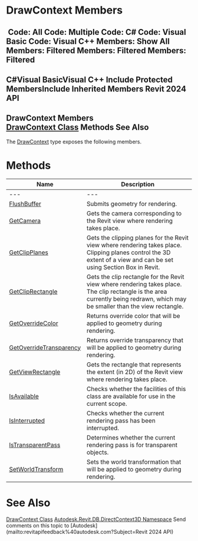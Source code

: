 # DrawContext Members

﻿
 Code: All Code: Multiple Code: C# Code: Visual Basic Code: Visual C++  Members: Show All Members: Filtered Members: Filtered Members: Filtered   
---  
C#Visual BasicVisual C++
Include Protected MembersInclude Inherited Members
Revit 2024 API  
---  
DrawContext Members  
[DrawContext Class](b9244325-08c8-8bbd-a9f3-5d91d638d85d.md "DrawContext Class") Methods See Also  
---  
The [DrawContext](b9244325-08c8-8bbd-a9f3-5d91d638d85d.md "DrawContext Class") type exposes the following members.
# Methods
| Name | Description |
| --- | --- |
| --- | --- | --- |
| [FlushBuffer](e216a4c0-6a88-cf2c-35fa-8f43019db61d.md "FlushBuffer Method") | Submits geometry for rendering. |
| [GetCamera](048d5376-17c1-8581-9e2a-376a0bc20215.md "GetCamera Method") | Gets the camera corresponding to the Revit view where rendering takes place. |
| [GetClipPlanes](be439140-6dd8-f08e-de56-484f576de94f.md "GetClipPlanes Method") | Gets the clipping planes for the Revit view where rendering takes place. Clipping planes control the 3D extent of a view and can be set using Section Box in Revit. |
| [GetClipRectangle](3befe4ef-682b-f101-c6a6-e54aa15adf04.md "GetClipRectangle Method") | Gets the clip rectangle for the Revit view where rendering takes place. The clip rectangle is the area currently being redrawn, which may be smaller than the view rectangle. |
| [GetOverrideColor](4e25065e-24ec-4378-6c17-79530d93881a.md "GetOverrideColor Method") | Returns override color that will be applied to geometry during rendering. |
| [GetOverrideTransparency](bded077c-4190-fddb-ec44-558a55baec01.md "GetOverrideTransparency Method") | Returns override transparency that will be applied to geometry during rendering. |
| [GetViewRectangle](7ea41cc8-bf1c-d9f0-5013-8e73ff0a0bbe.md "GetViewRectangle Method") | Gets the rectangle that represents the extent (in 2D) of the Revit view where rendering takes place. |
| [IsAvailable](7282d58a-ba94-79d1-dff1-7782ecdacf84.md "IsAvailable Method") | Checks whether the facilities of this class are available for use in the current scope. |
| [IsInterrupted](7e0eb9bd-9a96-a142-5503-1a266cbafb2a.md "IsInterrupted Method") | Checks whether the current rendering pass has been interrupted. |
| [IsTransparentPass](e7a6cb5b-d23b-9269-591d-6ca37790176d.md "IsTransparentPass Method") | Determines whether the current rendering pass is for transparent objects. |
| [SetWorldTransform](4917c16f-5f9e-6172-7b5d-32d6174d6adf.md "SetWorldTransform Method") | Sets the world transformation that will be applied to geometry during rendering. |

# See Also
[DrawContext Class](b9244325-08c8-8bbd-a9f3-5d91d638d85d.md "DrawContext Class")
[Autodesk.Revit.DB.DirectContext3D Namespace](f4ba10f0-55ea-5344-173b-688405391794.md "Autodesk.Revit.DB.DirectContext3D Namespace")
Send comments on this topic to [Autodesk](mailto:revitapifeedback%40autodesk.com?Subject=Revit 2024 API)